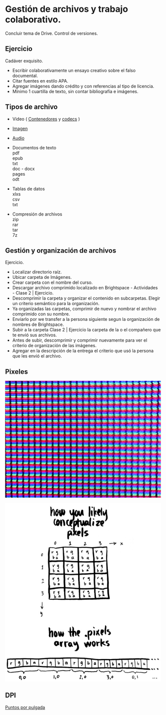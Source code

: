 
#  Gestión de archivos y trabajo colaborativo. 

Concluir tema de Drive. Control de versiones.

## Ejercicio

Cadáver exquisito.  

- Escribir colaborativamente un ensayo creativo sobre el falso documental. 
- Citar fuentes en estilo APA. 
- Agregar imágenes dando crédito y con referencias al tipo de licencia. 
- Mínimo 1 cuartilla de texto, sin contar bibliografía e imágenes. 

## Tipos de archivo

- Video ( [Contenedores](https://en.wikipedia.org/wiki/Comparison_of_video_container_formats) y [codecs](https://en.wikipedia.org/wiki/List_of_codecs#Video_compression_formats) )
- [Imagen](https://en.wikipedia.org/wiki/Image_file_formats)
- [Audio](https://en.wikipedia.org/wiki/Audio_file_format)
- Documentos de texto  
pdf  
epub  
txt  
doc - docx  
pages  
odt  

- Tablas de datos  
xlxs  
csv  
txt  

- Compresión de archivos  
zip  
rar  
tar  
7z  

## Gestión y organización de archivos

Ejercicio. 

- Localizar directorio raíz. 
- Ubicar carpeta de Imágenes. 
- Crear carpeta con el nombre del curso. 
- Descargar archivo comprimido localizado en Brightspace - Actividades - Clase 2 | Ejercicio. 
- Descomprimir la carpeta y organizar el contenido en subcarpetas. Elegir un criterio semántico para la organización. 
- Ya organizadas las carpetas, comprimir de nuevo y nombrar el archivo comprimido con su nombre. 
- Enviarlo por we transfer a la persona siguiente segun la organización de nombres de Brightspace. 
- Subir a la carpeta Clase 2 | Ejercicio la carpeta de la o el compañero que te envió sus archivos. 
- Antes de subir, descomprimir y comprimir nuevamente para ver el criterio de organización de las imágenes. 
- Agregar en la descripción de la entrega el criterio que usó la persona que les envió el archivo. 

## Pixeles

![](https://github.com/MarianneTeixido/ABCDigital2021/blob/main/img/pixel.jpg)

![](https://github.com/MarianneTeixido/ABCDigital2021/blob/main/img/pixel_d.jpg)

## DPI 

[Puntos por pulgada](https://es.wikipedia.org/wiki/Puntos_por_pulgada)
                                                     




























